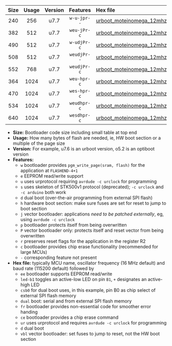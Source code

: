 |Size|Usage|Version|Features|Hex file|
|:-:|:-:|:-:|:-:|:--|
|240|256|u7.7|`w-u-jpr--`|[urboot_moteinomega_12mhz_500000bps_led+d7_ur_vbl.hex](https://raw.githubusercontent.com/stefanrueger/urboot.hex/main/boards/moteinomega/fcpu_12mhz/500000_bps/urboot_moteinomega_12mhz_500000bps_led+d7_ur_vbl.hex)|
|382|512|u7.7|`weu-jPr-c`|[urboot_moteinomega_12mhz_500000bps_ee_led+d7_fr_ce_ur_vbl.hex](https://raw.githubusercontent.com/stefanrueger/urboot.hex/main/boards/moteinomega/fcpu_12mhz/500000_bps/urboot_moteinomega_12mhz_500000bps_ee_led+d7_fr_ce_ur_vbl.hex)|
|490|512|u7.7|`w-udjPr-c`|[urboot_moteinomega_12mhz_500000bps_led+d7_csc7_dual_fr_ce_ur_vbl.hex](https://raw.githubusercontent.com/stefanrueger/urboot.hex/main/boards/moteinomega/fcpu_12mhz/500000_bps/urboot_moteinomega_12mhz_500000bps_led+d7_csc7_dual_fr_ce_ur_vbl.hex)|
|508|512|u7.7|`weudjPr--`|[urboot_moteinomega_12mhz_500000bps_ee_led+d7_csc7_dual_fr_ur_vbl.hex](https://raw.githubusercontent.com/stefanrueger/urboot.hex/main/boards/moteinomega/fcpu_12mhz/500000_bps/urboot_moteinomega_12mhz_500000bps_ee_led+d7_csc7_dual_fr_ur_vbl.hex)|
|552|768|u7.7|`weudjPr-c`|[urboot_moteinomega_12mhz_500000bps_ee_led+d7_csc7_dual_fr_ce_ur_vbl.hex](https://raw.githubusercontent.com/stefanrueger/urboot.hex/main/boards/moteinomega/fcpu_12mhz/500000_bps/urboot_moteinomega_12mhz_500000bps_ee_led+d7_csc7_dual_fr_ce_ur_vbl.hex)|
|364|1024|u7.7|`weu-hpr-c`|[urboot_moteinomega_12mhz_500000bps_ee_led+d7_fr_ce_ur.hex](https://raw.githubusercontent.com/stefanrueger/urboot.hex/main/boards/moteinomega/fcpu_12mhz/500000_bps/urboot_moteinomega_12mhz_500000bps_ee_led+d7_fr_ce_ur.hex)|
|470|1024|u7.7|`wes-hpr-c`|[urboot_moteinomega_12mhz_500000bps_ee_led+d7_fr_ce.hex](https://raw.githubusercontent.com/stefanrueger/urboot.hex/main/boards/moteinomega/fcpu_12mhz/500000_bps/urboot_moteinomega_12mhz_500000bps_ee_led+d7_fr_ce.hex)|
|534|1024|u7.7|`weudhpr-c`|[urboot_moteinomega_12mhz_500000bps_ee_led+d7_csc7_dual_fr_ce_ur.hex](https://raw.githubusercontent.com/stefanrueger/urboot.hex/main/boards/moteinomega/fcpu_12mhz/500000_bps/urboot_moteinomega_12mhz_500000bps_ee_led+d7_csc7_dual_fr_ce_ur.hex)|
|640|1024|u7.7|`wesdhpr-c`|[urboot_moteinomega_12mhz_500000bps_ee_led+d7_csc7_dual_fr_ce.hex](https://raw.githubusercontent.com/stefanrueger/urboot.hex/main/boards/moteinomega/fcpu_12mhz/500000_bps/urboot_moteinomega_12mhz_500000bps_ee_led+d7_csc7_dual_fr_ce.hex)|

- **Size:** Bootloader code size including small table at top end
- **Usage:** How many bytes of flash are needed, ie, HW boot section or a multiple of the page size
- **Version:** For example, u7.6 is an urboot version, o5.2 is an optiboot version
- **Features:**
  + `w` bootloader provides `pgm_write_page(sram, flash)` for the application at `FLASHEND-4+1`
  + `e` EEPROM read/write support
  + `u` uses urprotocol requiring `avrdude -c urclock` for programming
  + `s` uses skeleton of STK500v1 protocol (deprecated); `-c urclock` and `-c arduino` both work
  + `d` dual boot (over-the-air programming from external SPI flash)
  + `h` hardware boot section: make sure fuses are set for reset to jump to boot section
  + `j` vector bootloader: applications *need to be patched externally*, eg, using `avrdude -c urclock`
  + `p` bootloader protects itself from being overwritten
  + `P` vector bootloader only: protects itself and reset vector from being overwritten
  + `r` preserves reset flags for the application in the register R2
  + `c` bootloader provides chip erase functionality (recommended for large MCUs)
  + `-` corresponding feature not present
- **Hex file:** typically MCU name, oscillator frequency (16 MHz default) and baud rate (115200 default) followed by
  + `ee` bootloader supports EEPROM read/write
  + `led-b1` toggles an active-low LED on pin `B1`, `+` designates an active-high LED
  + `csb0` for dual boot uses, in this example, pin B0 as chip select of external SPI flash memory
  + `dual` boot: serial and from external SPI flash memory
  + `fr` bootloader provides non-essential code for smoother error handing
  + `ce` bootloader provides a chip erase command
  + `ur` uses urprotocol and requires `avrdude -c urclock` for programming
  + `d` dual boot
  + `vbl` vector bootloader: set fuses to jump to reset, not the HW boot section
